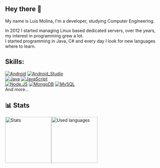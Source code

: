 ## Hey there 👋 </br>
My name is Luis Molina, I'm a developer, studying Computer Engineering.

In 2012 I started managing Linux based dedicated servers, over the years, my interest in programming grew a lot.</br>
I started programming in Java, C# and every day I look for new languages where to learn.


## Skills:
[![Android](https://img.shields.io/badge/Android-3DDC84?style=for-the-badge&logo=android&logoColor=white&labelColor=101010)]()
[![Android_Studio](https://img.shields.io/badge/Android_Studio-3DDC84?style=for-the-badge&logo=android-studio&logoColor=white&labelColor=101010)]()
</br>
[![Java](https://img.shields.io/badge/Java-007396?style=for-the-badge&logo=java&logoColor=white&labelColor=101010)]()
[![JavaScript](https://img.shields.io/badge/JavaScript-F7DF1E?style=for-the-badge&logo=javascript&logoColor=white&labelColor=101010)]()
</br>
[![Node.JS](https://img.shields.io/badge/Node.JS-339933?style=for-the-badge&logo=node.js&logoColor=white&labelColor=101010)]()
[![MongoDB](https://img.shields.io/badge/MongoDB-47A248?style=for-the-badge&logo=mongodb&logoColor=white&labelColor=101010)]()
[![MySQL](https://img.shields.io/badge/MySQL-4479A1?style=for-the-badge&logo=mysql&logoColor=white&labelColor=101010)]()
</br>
And more...

<h2>📊 Stats</h2>
<div style="display: flex;">
  <img alt="Stats" src="https://github-readme-stats.vercel.app/api?username=molinem&show_icons=true&theme=dracula" height="150">
  <img alt="Used languages" src="https://github-readme-stats.vercel.app/api/top-langs/?username=molinem&theme=dracula&layout=compact" height="150">
</div>
